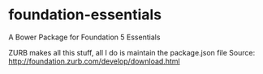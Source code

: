foundation-essentials
=====================

A Bower Package for Foundation 5 Essentials

ZURB makes all this stuff, all I do is maintain the package.json file
Source: http://foundation.zurb.com/develop/download.html
